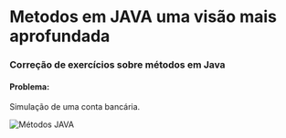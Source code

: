 # Metodos em JAVA uma visão mais aprofundada

### Correção de exercícios sobre métodos em Java 

#### Problema:
Simulação de uma conta bancária.

![Métodos JAVA](https://www.youtube.com/watch?v=wnNJHQjeG3c)
